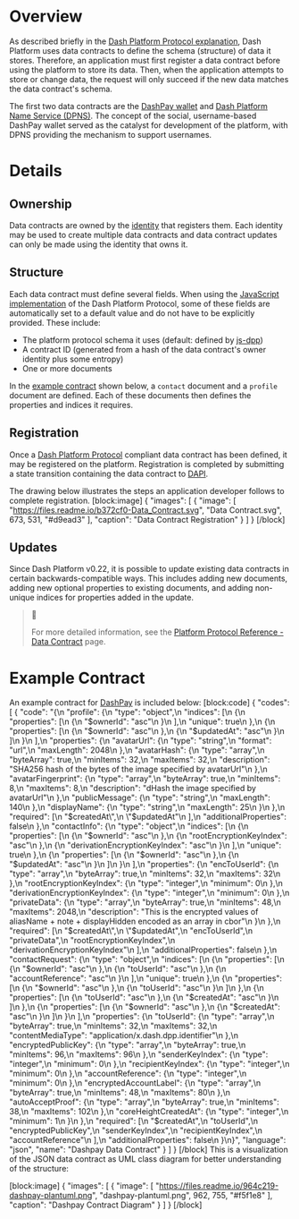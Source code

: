 # Overview

As described briefly in the [Dash Platform Protocol explanation](explanation-platform-protocol#data-contract), Dash Platform uses data contracts to define the schema (structure) of data it stores. Therefore, an application must first register a data contract before using the platform to store its data. Then, when the application attempts to store or change data, the request will only succeed if the new data matches the data contract's schema.

The first two data contracts are the [DashPay wallet](https://www.dash.org/dashpay/) and [Dash Platform Name Service (DPNS)](explanation-dpns). The concept of the social, username-based DashPay wallet served as the catalyst for development of the platform, with DPNS providing the mechanism to support usernames.

# Details

## Ownership

Data contracts are owned by the [identity](explanation-identity) that registers them. Each identity may be used to create multiple data contracts and data contract updates can only be made using the identity that owns it.

## Structure

Each data contract must define several fields. When using the [JavaScript implementation](https://github.com/dashevo/platform/tree/master/packages/js-dpp) of the Dash Platform Protocol, some of these fields are automatically set to a default value and do not have to be explicitly provided. These include:
 - The platform protocol schema it uses (default: defined by [js-dpp](https://github.com/dashevo/platform/blob/master/packages/js-dpp/lib/dataContract/DataContract.js#L352))
 - A contract ID (generated from a hash of the data contract's owner identity plus some entropy)
 - One or more documents

In the [example contract](#example-contract) shown below, a `contact` document and a `profile` document are defined. Each of these documents then defines the properties and indices it requires.

## Registration

Once a [Dash Platform Protocol](explanation-platform-protocol) compliant data contract has been defined, it may be registered on the platform. Registration is completed by submitting a state transition containing the data contract to [DAPI](explanation-dapi).

The drawing below illustrates the steps an application developer follows to complete registration.
[block:image]
{
  "images": [
    {
      "image": [
        "https://files.readme.io/b372cf0-Data_Contract.svg",
        "Data Contract.svg",
        673,
        531,
        "#d9ead3"
      ],
      "caption": "Data Contract Registration"
    }
  ]
}
[/block]
## Updates

Since Dash Platform v0.22, it is possible to update existing data contracts in certain backwards-compatible ways. This includes adding new documents, adding new optional properties to existing documents, and adding non-unique indices for properties added in the update.

> 📘
>
> For more detailed information, see the [Platform Protocol Reference - Data Contract](platform-protocol-reference-data-contract) page.

# Example Contract

An example contract for [DashPay](https://github.com/dashevo/platform/blob/master/packages/dashpay-contract/schema/dashpay.schema.json) is included below:
[block:code]
{
  "codes": [
    {
      "code": "{\n  \"profile\": {\n    \"type\": \"object\",\n    \"indices\": [\n      {\n        \"properties\": [\n          {\n            \"$ownerId\": \"asc\"\n          }\n        ],\n        \"unique\": true\n      },\n      {\n        \"properties\": [\n          {\n            \"$ownerId\": \"asc\"\n          },\n          {\n            \"$updatedAt\": \"asc\"\n          }\n        ]\n      }\n    ],\n    \"properties\": {\n      \"avatarUrl\": {\n        \"type\": \"string\",\n        \"format\": \"url\",\n        \"maxLength\": 2048\n      },\n      \"avatarHash\": {\n        \"type\": \"array\",\n        \"byteArray\": true,\n        \"minItems\": 32,\n        \"maxItems\": 32,\n        \"description\": \"SHA256 hash of the bytes of the image specified by avatarUrl\"\n      },\n      \"avatarFingerprint\": {\n        \"type\": \"array\",\n        \"byteArray\": true,\n        \"minItems\": 8,\n        \"maxItems\": 8,\n        \"description\": \"dHash the image specified by avatarUrl\"\n      },\n      \"publicMessage\": {\n        \"type\": \"string\",\n        \"maxLength\": 140\n      },\n      \"displayName\": {\n        \"type\": \"string\",\n        \"maxLength\": 25\n      }\n    },\n    \"required\": [\n      \"$createdAt\",\n      \"$updatedAt\"\n    ],\n    \"additionalProperties\": false\n  },\n  \"contactInfo\": {\n    \"type\": \"object\",\n    \"indices\": [\n      {\n        \"properties\": [\n          {\n            \"$ownerId\": \"asc\"\n          },\n          {\n            \"rootEncryptionKeyIndex\": \"asc\"\n          },\n          {\n            \"derivationEncryptionKeyIndex\": \"asc\"\n          }\n        ],\n        \"unique\": true\n      },\n      {\n        \"properties\": [\n          {\n            \"$ownerId\": \"asc\"\n          },\n          {\n            \"$updatedAt\": \"asc\"\n          }\n        ]\n      }\n    ],\n    \"properties\": {\n      \"encToUserId\": {\n        \"type\": \"array\",\n        \"byteArray\": true,\n        \"minItems\": 32,\n        \"maxItems\": 32\n      },\n      \"rootEncryptionKeyIndex\": {\n        \"type\": \"integer\",\n        \"minimum\": 0\n      },\n      \"derivationEncryptionKeyIndex\": {\n        \"type\": \"integer\",\n        \"minimum\": 0\n      },\n      \"privateData\": {\n        \"type\": \"array\",\n        \"byteArray\": true,\n        \"minItems\": 48,\n        \"maxItems\": 2048,\n        \"description\": \"This is the encrypted values of aliasName + note + displayHidden encoded as an array in cbor\"\n      }\n    },\n    \"required\": [\n      \"$createdAt\",\n      \"$updatedAt\",\n      \"encToUserId\",\n      \"privateData\",\n      \"rootEncryptionKeyIndex\",\n      \"derivationEncryptionKeyIndex\"\n    ],\n    \"additionalProperties\": false\n  },\n  \"contactRequest\": {\n    \"type\": \"object\",\n    \"indices\": [\n      {\n        \"properties\": [\n          {\n            \"$ownerId\": \"asc\"\n          },\n          {\n            \"toUserId\": \"asc\"\n          },\n          {\n            \"accountReference\": \"asc\"\n          }\n        ],\n        \"unique\": true\n      },\n      {\n        \"properties\": [\n          {\n            \"$ownerId\": \"asc\"\n          },\n          {\n            \"toUserId\": \"asc\"\n          }\n        ]\n      },\n      {\n        \"properties\": [\n          {\n            \"toUserId\": \"asc\"\n          },\n          {\n            \"$createdAt\": \"asc\"\n          }\n        ]\n      },\n      {\n        \"properties\": [\n          {\n            \"$ownerId\": \"asc\"\n          },\n          {\n            \"$createdAt\": \"asc\"\n          }\n        ]\n      }\n    ],\n    \"properties\": {\n      \"toUserId\": {\n        \"type\": \"array\",\n        \"byteArray\": true,\n        \"minItems\": 32,\n        \"maxItems\": 32,\n        \"contentMediaType\": \"application/x.dash.dpp.identifier\"\n      },\n      \"encryptedPublicKey\": {\n        \"type\": \"array\",\n        \"byteArray\": true,\n        \"minItems\": 96,\n        \"maxItems\": 96\n      },\n      \"senderKeyIndex\": {\n        \"type\": \"integer\",\n        \"minimum\": 0\n      },\n      \"recipientKeyIndex\": {\n        \"type\": \"integer\",\n        \"minimum\": 0\n      },\n      \"accountReference\": {\n        \"type\": \"integer\",\n        \"minimum\": 0\n      },\n      \"encryptedAccountLabel\": {\n        \"type\": \"array\",\n        \"byteArray\": true,\n        \"minItems\": 48,\n        \"maxItems\": 80\n      },\n      \"autoAcceptProof\": {\n        \"type\": \"array\",\n        \"byteArray\": true,\n        \"minItems\": 38,\n        \"maxItems\": 102\n      },\n      \"coreHeightCreatedAt\": {\n        \"type\": \"integer\",\n        \"minimum\": 1\n      }\n    },\n    \"required\": [\n      \"$createdAt\",\n      \"toUserId\",\n      \"encryptedPublicKey\",\n      \"senderKeyIndex\",\n      \"recipientKeyIndex\",\n      \"accountReference\"\n    ],\n    \"additionalProperties\": false\n  }\n}",
      "language": "json",
      "name": "Dashpay Data Contract"
    }
  ]
}
[/block]
This is a visualization of the JSON data contract as UML class diagram for better understanding of the structure:

[block:image]
{
  "images": [
    {
      "image": [
        "https://files.readme.io/964c219-dashpay-plantuml.png",
        "dashpay-plantuml.png",
        962,
        755,
        "#f5f1e8"
      ],
      "caption": "Dashpay Contract Diagram"
    }
  ]
}
[/block]